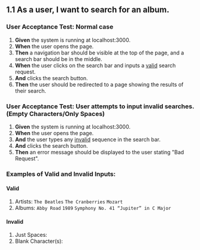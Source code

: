 ## 1.1 As a user, I want to search for an album.

### User Acceptance Test: Normal case

1. **Given** the system is running at localhost:3000.
2. **When** the user opens the page.
3. **Then** a navigation bar should be visible at the top of the page, and a search bar should be in the middle.
4. **When** the user clicks on the search bar and inputs a [valid](#Valid) search request.
5. **And** clicks the search button.
6. **Then** the user should be redirected to a page showing the results of their search.


### User Acceptance Test: User attempts to input invalid searches. (Empty Characters/Only Spaces)

1. **Given** the system is running at localhost:3000.
2. **When** the user opens the page.
3. **And** the user types any [invalid](#Invalid) sequence in the search bar.
4. **And** clicks the search button.
5. **Then** an error message should be displayed to the user stating "Bad Request".


### Examples of Valid and Invalid Inputs:
#### Valid
1. Artists: ```The Beatles``` ```The Cranberries``` ```Mozart```
2. Albums: ```Abby Road``` ```1989``` ```Symphony No. 41 “Jupiter” in C Major```

#### Invalid
1. Just Spaces: ``` ```
2. Blank Character(s): ```‎‎```
